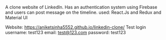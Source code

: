 A clone website of LinkedIn. Has an authentication system using Firebase and users can post message on the timeline.
used: React.Js and Redux and Material UI

Website: https://aniketsinha5552.github.io/linkedin-clone/ 
   Test login
    username: test123
    email: test@123.com
    password: test123
